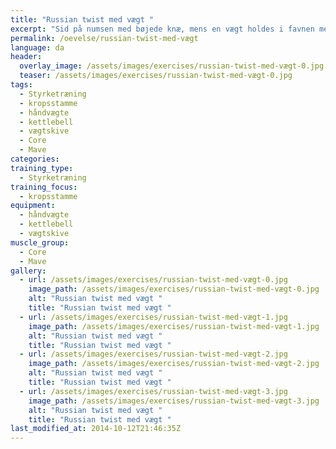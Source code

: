 ```yaml
---
title: "Russian twist med vægt "
excerpt: "Sid på numsen med bøjede knæ, mens en vægt holdes i favnen med begge hænder. Læn dig tilbage indtil mavemusklerne begynder at stramme. Drej nu overkroppen og vægten skiftevis fra side til side, når overkroppen roterereres,  strækkes benene - uden de har kontakt med underlaget. "
permalink: /oevelse/russian-twist-med-vægt
language: da
header:
  overlay_image: /assets/images/exercises/russian-twist-med-vægt-0.jpg
  teaser: /assets/images/exercises/russian-twist-med-vægt-0.jpg
tags:
  - Styrketræning
  - kropsstamme
  - håndvægte
  - kettlebell
  - vægtskive
  - Core
  - Mave
categories:
training_type: 
  - Styrketræning
training_focus: 
  - kropsstamme
equipment:
  - håndvægte
  - kettlebell
  - vægtskive
muscle_group:
  - Core
  - Mave
gallery:
  - url: /assets/images/exercises/russian-twist-med-vægt-0.jpg
    image_path: /assets/images/exercises/russian-twist-med-vægt-0.jpg
    alt: "Russian twist med vægt "
    title: "Russian twist med vægt "
  - url: /assets/images/exercises/russian-twist-med-vægt-1.jpg
    image_path: /assets/images/exercises/russian-twist-med-vægt-1.jpg
    alt: "Russian twist med vægt "
    title: "Russian twist med vægt "
  - url: /assets/images/exercises/russian-twist-med-vægt-2.jpg
    image_path: /assets/images/exercises/russian-twist-med-vægt-2.jpg
    alt: "Russian twist med vægt "
    title: "Russian twist med vægt "
  - url: /assets/images/exercises/russian-twist-med-vægt-3.jpg
    image_path: /assets/images/exercises/russian-twist-med-vægt-3.jpg
    alt: "Russian twist med vægt "
    title: "Russian twist med vægt "
last_modified_at: 2014-10-12T21:46:35Z
---
```



